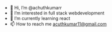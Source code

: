 - 👋 Hi, I’m @achuthkumarr
- 👀 I’m interested in full stack webdevelopment
- 🌱 I’m currently learning react
- 📫 How to reach me acuthkumar11@gmail.com

<!---
achuthkumarr/achuthkumarr is a ✨ special ✨ repository because its `README.md` (this file) appears on your GitHub profile.
You can click the Preview link to take a look at your changes.
--->
